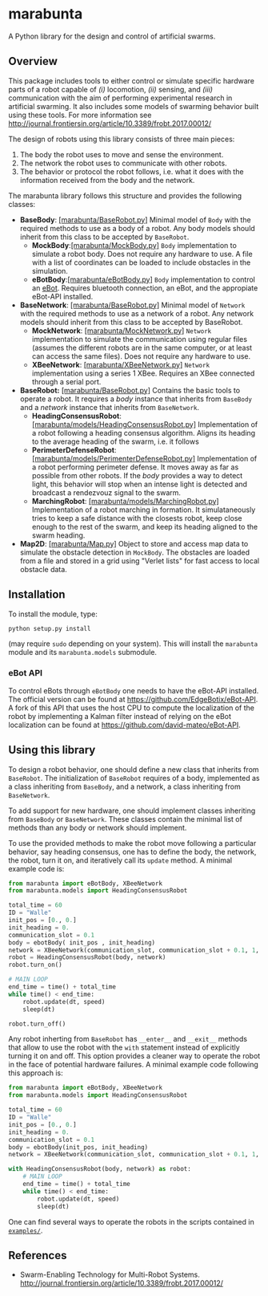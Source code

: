 # marabunta
A Python library for the design and control of artificial swarms.

## Overview
This package includes tools to either control or simulate specific hardware parts of a robot capable of _(i)_ locomotion, _(ii)_ sensing, and _(iii)_ communication with the aim of performing experimental research in artificial swarming. It also includes some models of swarming behavior built using these tools.
For more information see <http://journal.frontiersin.org/article/10.3389/frobt.2017.00012/>

The design of robots using this library consists of three main pieces:

1.  The body the robot uses to move and sense the environment.
2.  The network the robot uses to communicate with other robots.
3.  The behavior or protocol the robot follows, i.e. what it does with the information received from the body and the network.

The marabunta library follows this structure and provides the following classes:

*   **BaseBody**: [[marabunta/BaseRobot.py]](marabunta/BaseRobot.py) Minimal model of `Body` with the required methods to use as a body of a robot. Any body models should inherit from this class to be accepted by `BaseRobot`.
    *   **MockBody**:[[marabunta/MockBody.py]](marabunta/MockBody.py) `Body` implementation to simulate a robot body. Does not require any hardware to use. A file with a list of coordinates can be loaded to include obstacles in the simulation.
    *   **eBotBody**:[[marabunta/eBotBody.py]](marabunta/eBotBody.py) `Body` implementation to control an [eBot](http://edgebotix.com/). Requires bluetooth connection, an eBot, and the appropiate eBot-API installed.
*   **BaseNetwork**: [[marabunta/BaseRobot.py]](marabunta/BaseRobot.py) Minimal model of `Network` with the required methods to use as a network of a robot. Any network models should inherit from this class to be accepted by BaseRobot.
    *   **MockNetwork**: [[marabunta/MockNetwork.py]](marabunta/MockNetwork.py) `Network` implementation to simulate the communication using regular files (assumes the different robots are in the same computer, or at least can access the same files). Does not require any hardware to use.
    *   **XBeeNetwork**: [[marabunta/XBeeNetwork.py]](marabunta/XBeeNetwork.py) `Network` implementation using a series 1 XBee. Requires an XBee connected through a serial port.
*   **BaseRobot:** [[marabunta/BaseRobot.py]](marabunta/BaseRobot.py) Contains the basic tools to operate a robot. It requires a _body_ instance that inherits from `BaseBody` and a _network_ instance that inherits from `BaseNetwork`.
    *   **HeadingConsensusRobot**: [[marabunta/models/HeadingConsensusRobot.py]](marabunta/models/HeadingConsensusRobot.py) Implementation of a robot following a heading consensus algorithm. Aligns its heading to the average heading of the swarm, i.e. it follows
    *   **PerimeterDefenseRobot**: [[marabunta/models/PerimenterDefenseRobot.py]](marabunta/models/PerimenterDefenseRobot.py) Implementation of a robot performing perimeter defense. It moves away as far as possible from other robots. If the _body_ provides a way to detect light, this behavior will stop when an intense light is detected and broadcast a rendezvouz signal to the swarm.
    *   **MarchingRobot**: [[marabunta/models/MarchingRobot.py]](marabunta/models/MarchingRobot.py) Implementation of a robot marching in formation. It simulataneously tries to keep a safe distance with the closests robot, keep close enough to the rest of the swarm, and keep its heading aligned to the swarm heading.
*   **Map2D**: [[marabunta/Map.py]](marabunta/Map.py) Object to store and access map data to simulate the obstacle detection in `MockBody`. The obstacles are loaded from a file and stored in a grid using "Verlet lists" for fast access to local obstacle data.

## Installation
To install the module, type:
```Bash
python setup.py install
```
(may require `sudo` depending on your system). This will install the `marabunta` module and its
`marabunta.models` submodule.

### eBot API
To control eBots through `eBotBody` one needs to have the eBot-API installed. The official version can be found at <https://github.com/EdgeBotix/eBot-API>.
A fork of this API that uses the host CPU to compute the localization of the robot by implementing a Kalman filter instead of relying on the eBot localization can be found at <https://github.com/david-mateo/eBot-API>.

## Using this library

To design a robot behavior, one should define a new class that inherits from `BaseRobot`. The initialization of `BaseRobot` requires of a body, implemented as a class inheriting from `BaseBody`, and a network, a class inheriting from `BaseNetwork`.

To add support for new hardware, one should implement classes inheriting from `BaseBody` or `BaseNetwork`. These classes contain the minimal list of methods than any body or network should implement.

To use the provided methods to make the robot move following a particular behavior, say heading consensus, one has to define the body, the network, the robot, turn it on, and iteratively call its `update` method. A minimal example code is:
```python
from marabunta import eBotBody, XBeeNetwork
from marabunta.models import HeadingConsensusRobot

total_time = 60
ID = "Walle"
init_pos = [0., 0.]
init_heading = 0.
communication_slot = 0.1
body = ebotBody( init_pos , init_heading)
network = XBeeNetwork(communication_slot, communication_slot + 0.1, 1, ID)
robot = HeadingConsensusRobot(body, network)
robot.turn_on()

# MAIN LOOP
end_time = time() + total_time
while time() < end_time:
    robot.update(dt, speed)
    sleep(dt)

robot.turn_off()
```
Any robot inherting from `BaseRobot` has `__enter__` and `__exit__` methods that allow to use the robot with the `with` statement instead of explicitly turning it on and off. This option provides a cleaner way to operate the robot in the face of potential hardware failures.
A minimal example code following this approach is:
```python
from marabunta import eBotBody, XBeeNetwork
from marabunta.models import HeadingConsensusRobot

total_time = 60
ID = "Walle"
init_pos = [0., 0.]
init_heading = 0.
communication_slot = 0.1
body = ebotBody(init_pos, init_heading)
network = XBeeNetwork(communication_slot, communication_slot + 0.1, 1, ID)

with HeadingConsensusRobot(body, network) as robot:
    # MAIN LOOP
    end_time = time() + total_time
    while time() < end_time:
        robot.update(dt, speed)
        sleep(dt)
```

One can find several ways to operate the robots in the scripts contained in [`examples/`](examples/).


## References

*  Swarm-Enabling Technology for Multi-Robot Systems. <http://journal.frontiersin.org/article/10.3389/frobt.2017.00012/>
